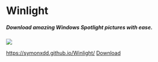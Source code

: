 # Winlight
##### Download amazing Windows Spotlight pictures with ease.
![](https://raw.githubusercontent.com/symonxdd/Winlight/master/icon.ico)

https://symonxdd.github.io/Winlight/
[Download](https://github.com/symonxdd/Winlight/releases/download/v1.0/Winlight.exe ":)")
